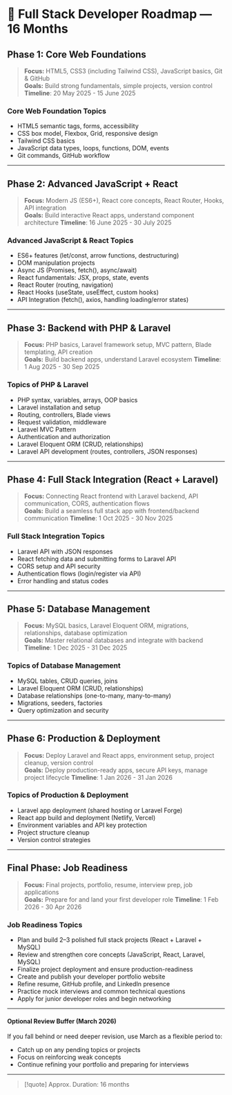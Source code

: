 # 🚀 Full Stack Developer Roadmap — 16 Months

## Phase 1: Core Web Foundations
> **Focus:** HTML5, CSS3 (including Tailwind CSS), JavaScript basics, Git & GitHub  
> **Goals:** Build strong fundamentals, simple projects, version control
> **Timeline**: 20 May 2025 - 15 June 2025

### Core Web Foundation Topics
- HTML5 semantic tags, forms, accessibility    
- CSS box model, Flexbox, Grid, responsive design    
- Tailwind CSS basics    
- JavaScript data types, loops, functions, DOM, events    
- Git commands, GitHub workflow

---

## Phase 2: Advanced JavaScript + React
> **Focus:** Modern JS (ES6+), React core concepts, React Router, Hooks, API integration  
> **Goals:** Build interactive React apps, understand component architecture
> **Timeline**: 16 June 2025 - 30 July 2025

### Advanced JavaScript & React Topics
- ES6+ features (let/const, arrow functions, destructuring)    
- DOM manipulation projects    
- Async JS (Promises, fetch(), async/await) 
- React fundamentals: JSX, props, state, events    
- React Router (routing, navigation)    
- React Hooks (useState, useEffect, custom hooks)    
- API Integration (fetch(), axios, handling loading/error states)

---

## Phase 3: Backend with PHP & Laravel
> **Focus:** PHP basics, Laravel framework setup, MVC pattern, Blade templating, API creation  
> **Goals:** Build backend apps, understand Laravel ecosystem
> **Timeline**: 1 Aug 2025 - 30 Sep 2025

### Topics of PHP & Laravel
- PHP syntax, variables, arrays, OOP basics    
- Laravel installation and setup    
- Routing, controllers, Blade views    
- Request validation, middleware    
- Laravel MVC Pattern    
- Authentication and authorization    
- Laravel Eloquent ORM (CRUD, relationships)    
- Laravel API development (routes, controllers, JSON responses) 

---

## Phase 4: Full Stack Integration (React + Laravel)
> **Focus:** Connecting React frontend with Laravel backend, API communication, CORS, authentication flows  
> **Goals:** Build a seamless full stack app with frontend/backend communication
> **Timeline**: 1 Oct 2025 - 30 Nov 2025

### Full Stack Integration Topics
- Laravel API with JSON responses    
- React fetching data and submitting forms to Laravel API    
- CORS setup and API security    
- Authentication flows (login/register via API)    
- Error handling and status codes

---

## Phase 5: Database Management
> **Focus:** MySQL basics, Laravel Eloquent ORM, migrations, relationships, database optimization  
>**Goals:** Master relational databases and integrate with backend
> **Timeline**: 1 Dec 2025 - 31 Dec 2025

### Topics of Database Management
- MySQL tables, CRUD queries, joins    
- Laravel Eloquent ORM (CRUD, relationships)    
- Database relationships (one-to-many, many-to-many)    
- Migrations, seeders, factories    
- Query optimization and security    

---

## Phase 6: Production & Deployment
> **Focus:** Deploy Laravel and React apps, environment setup, project cleanup, version control  
> **Goals:** Deploy production-ready apps, secure API keys, manage project lifecycle
> **Timeline**: 1 Jan 2026 - 31 Jan 2026

### Topics of Production & Deployment
- Laravel app deployment (shared hosting or Laravel Forge)    
- React app build and deployment (Netlify, Vercel)    
- Environment variables and API key protection    
- Project structure cleanup    
- Version control strategies    

---


## Final Phase: Job Readiness
> **Focus:** Final projects, portfolio, resume, interview prep, job applications  
> **Goals:** Prepare for and land your first developer role
> **Timeline**: 1 Feb 2026 - 30 Apr 2026

### Job Readiness Topics
- Plan and build 2–3 polished full stack projects (React + Laravel + MySQL)    
- Review and strengthen core concepts (JavaScript, React, Laravel, MySQL)    
- Finalize project deployment and ensure production-readiness    
- Create and publish your developer portfolio website    
- Refine resume, GitHub profile, and LinkedIn presence    
- Practice mock interviews and common technical questions    
- Apply for junior developer roles and begin networking

---

#### Optional Review Buffer (March 2026)
If you fall behind or need deeper revision, use March as a flexible period to:

- Catch up on any pending topics or projects    
- Focus on reinforcing weak concepts    
- Continue refining your portfolio and preparing for interviews

---

>[!quote] Approx. Duration: 16 months
